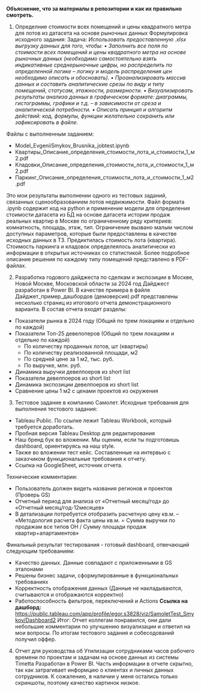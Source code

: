 **Объяснение, что за материалы в репозитории и как их правильно смотреть.**


1. Определние стоимости всех помещений и цены квадратного метра для лотов из датасета на основе рыночных данных
Формулировка исходного задания:
Задача:
      _Использовать предоставленную .xlsx выгрузку данных для того, чтобы:
      • Заполнить все поля по стоимости всех помещений и цены квадратного метра на основе рыночных данных (необходимо самостоятельно взять индикативные среднерыночные цифры, но распределить по определенной логике – логику и модель распределения цен необходимо описать и обосновать).
      • Проанализировать массив данных и составить аналитические срезы по виду и типу помещений, статусам, этажности, размерности.
      • Визуализировать результаты анализа данных в графическом формате: диаграммы, гистограммы, графики и т.д. – в зависимости от среза и аналитической потребности.
      • Описать принцип и алгоритм действий: код, формулы, функции желательно сохранить или зафиксировать в файле._

Файлы с выполненным заданием:
  * Model_EvgeniiSmykov_Brusnika_jobtest.ipynb
  * Квартиры_Описание_определения_стоимости_лота_и_стоимости_1_м2.pdf
  * Кладовки_Описание_определения_стоимости_лота_и_стоимости_1_м2.pdf
  * Паркинг_Описание_определения_стоимости_лота_и_стоимости_1_м2.pdf

Это мои результаты выполнении одного из тестовых заданий, связанных сценообразованием лотов недвижимости.
Файл формата .ipynb содержит код на python и применение модели для определения стоимости датасета из БД на основе датасета истории продаж реальных квартир в Москве по ограниченному ряду критериев: комнатность, площадь, этаж, тип. 
Ограничение вызвано малым числом доступных параметров, которые были предоставлены в качестве исходных данных в ТЗ. Предиктилась стоимость лота (квартира). Стоимость паркинга и кладовок определеялось аналитически из информации в открытых источниках со статистикой.
Более подробное описание решения по каждому типу помещений представлено в PDF-файлах.


2. Разработка годового дайджеста по сделкам и экспозиции в Москве, Новой Москве, Московской области за 2024 год
Дайджест разработан в Power BI. В качестве примера в файле Дайджет_пример_дашбордов (демоверсия).pdf представлены несколько страниц из итогового отчета демонстрационного варианта.
В состав отчета входят разделы:
  * Показатели рынка в 2024 году (Общий по трем локациям и отдельно по каждой)
  * Показатели Топ-25 девелоперов (Общий по трем локациям и отдельно по каждой)
      * По количеству проданных лотов, шт (квартиры)
      * По количеству реализованной площади, м2
      * По средней цене за 1 м2, тыс. руб.
      * По выручке, млн. руб.
  * Динамика выручки девелпоеров из short list
  * Показатели девелпоеров из short list
  * Динамика экспозиции девелпоеров из short list
  * Сравнение цены 1 м2 с ценами проектов из окружения

3. Тестовое задание в компанию Самолет.
Исходные требования для выполнения тестового задания:
  * Tableau Public. По ссылке лежит  Tableau Workbook, который требуется доработать.
  * Пробная версия Tableau Desktop для редактирования
  * Наш бренд бук во вложении. Мы оценим, если ты подготовишь dashboard, ориентируясь на наш style.
  * Также во вложении тест кейс. Составленные на интервью с заказчиком функциональные требования к отчету.
  * Ссылка на GoogleSheet, источник отчета.

Технические комментарии:
  * Пользователь должен видеть названия регионов и проектов (Проверь GS)
  * Отчетный период для анализа от  «Отчетный месяц/год» до «Отчетный месяц/год-12месяцев»
  * В детализации потребуется отобразить расчетную цену кв.м. – «Методология расчета факта цены кв.м. = Сумма выручки по продажам все типов ОН / Сумму площади продаж квартир+апартаментов»
      
Финальный результат тестирования - готовый dashboard, отвечающий следующим требованиям:
  * Качество данных. Данные совпадают с приложенными в GS эталонами
  * Решены бизнес задачи, сформулированные в функциональных требованиях
  * Корректность отображения данных (Данные не накладываются, считываются и отображаются корректно)
  * Работоспособность фильтров, переключений и Actions
**Ссылка на дашборд:** https://public.tableau.com/app/profile/egor.s3828/viz/SamoletTest_Smykov/Dashboard2
Итог: Отчет коллегам понравился, они дали небольшие комментарии по улучшению визуализации и ответил на мои вопросы. По итогам тестового задания и собесодований получил оффер.

4. Отчет для руководства об Утилизации сотрудниками часов рабочего времени по проектам и задачам на основе данных из системы Timetta
Разработан в Power BI. Часть информации в отчете скрытно, так как затрагивает информцию о клиентах и личных данных сотрудников.
К сожалению, в наличии у меня остались только скриншоты, поэтому качество картинок низкое.
